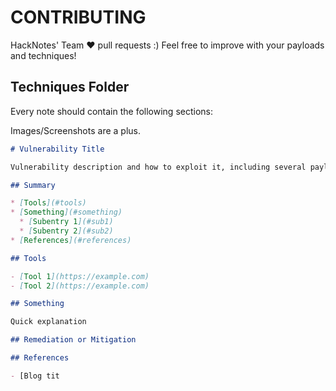 # CONTRIBUTING

HackNotes' Team :heart: pull requests :)
Feel free to improve with your payloads and techniques!

## Techniques Folder

Every note should contain the following sections:

Images/Screenshots are a plus.

```markdown
# Vulnerability Title

Vulnerability description and how to exploit it, including several payloads, more below.

## Summary

* [Tools](#tools)
* [Something](#something)
  * [Subentry 1](#sub1)
  * [Subentry 2](#sub2)
* [References](#references)

## Tools

- [Tool 1](https://example.com)
- [Tool 2](https://example.com)

## Something

Quick explanation

## Remediation or Mitigation

## References

- [Blog tit
